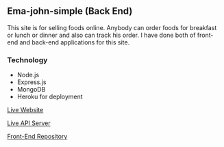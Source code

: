 ## Ema-john-simple (Back End)
This site is for selling foods online. Anybody can order foods for breakfast or lunch or dinner and also can track his order. I have done both of front-end and back-end applications for this site.

### Technology
* Node.js
* Express.js
* MongoDB 
* Heroku for deployment

[Live Website](https://ema-john-practice.web.app/)

[Live API Server](https://cryptic-atoll-39128.herokuapp.com)

[Front-End Repository](https://github.com/S-Delowar/ema-john-simple)

